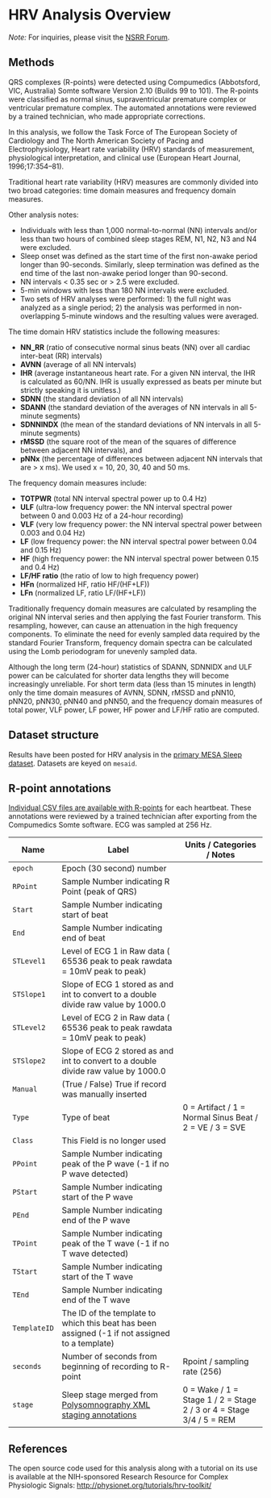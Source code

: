 # HRV Analysis Overview

*Note:* For inquiries, please visit the [NSRR Forum](https://sleepdata.org/forum).

## Methods

QRS complexes (R-points) were detected using Compumedics (Abbotsford, VIC, Australia) Somte software Version 2.10 (Builds 99 to 101). The R-points were classified as normal sinus, supraventricular premature complex or ventricular premature complex. The automated annotations were reviewed by a trained technician, who made appropriate corrections.

In this analysis, we follow the Task Force of The European Society of Cardiology and The North American Society of Pacing and Electrophysiology, Heart rate variability (HRV) standards of measurement, physiological interpretation, and clinical use (European Heart Journal, 1996;17:354–81).

Traditional heart rate variability (HRV) measures are commonly divided into two broad categories: time domain measures and frequency domain measures.

Other analysis notes:

- Individuals with less than 1,000 normal-to-normal (NN) intervals and/or less than two hours of combined sleep stages REM, N1, N2, N3 and N4 were excluded.
- Sleep onset was defined as the start time of the first non-awake period longer than 90-seconds. Similarly, sleep termination was defined as the end time of the last non-awake period longer than 90-second.
- NN intervals < 0.35 sec or > 2.5 were excluded.
- 5-min windows with less than 180 NN intervals were excluded.
- Two sets of HRV analyses were performed: 1) the full night was analyzed as a single period; 2) the analysis was performed in non-overlapping 5-minute windows and the resulting values were averaged.

The time domain HRV statistics include the following measures:

- **NN_RR** (ratio of consecutive normal sinus beats (NN) over all cardiac inter-beat (RR) intervals)
- **AVNN** (average of all NN intervals)
- **IHR** (average instantaneous heart rate. For a given NN interval, the IHR is calculated as 60/NN. IHR is usually expressed as beats per minute but strictly speaking it is unitless.)
- **SDNN** (the standard deviation of all NN intervals)
- **SDANN** (the standard deviation of the averages of NN intervals in all 5-minute segments)
- **SDNNINDX** (the mean of the standard deviations of NN intervals in all 5-minute segments)
- **rMSSD** (the square root of the mean of the squares of difference between adjacent NN intervals), and
- **pNNx** (the percentage of differences between adjacent NN intervals that are > x ms). We used x = 10, 20, 30, 40 and 50 ms.

The frequency domain measures include:

- **TOTPWR** (total NN interval spectral power up to 0.4 Hz)
- **ULF** (ultra-low frequency power: the NN interval spectral power between 0 and 0.003 Hz of a 24-hour recording)
- **VLF** (very low frequency power: the NN interval spectral power between 0.003 and 0.04 Hz)
- **LF** (low frequency power: the NN interval spectral power between 0.04 and 0.15 Hz)
- **HF** (high frequency power: the NN interval spectral power between 0.15 and 0.4 Hz)
- **LF/HF ratio** (the ratio of low to high frequency power)
- **HFn** (normalized HF, ratio HF/(HF+LF))
- **LFn** (normalized LF, ratio LF/(HF+LF))

Traditionally frequency domain measures are calculated by resampling the original NN interval series and then applying the fast Fourier transform. This resampling, however, can cause an attenuation in the high frequency components. To eliminate the need for evenly sampled data required by the standard Fourier Transform, frequency domain spectra can be calculated using the Lomb periodogram for unevenly sampled data.

Although the long term (24-hour) statistics of SDANN, SDNNIDX and ULF power can be calculated for shorter data lengths they will become increasingly unreliable. For short term data (less than 15 minutes in length) only the time domain measures of AVNN, SDNN, rMSSD and pNN10, pNN20, pNN30, pNN40 and pNN50, and the frequency domain measures of total power, VLF power, LF power, HF power and LF/HF ratio are computed.

## Dataset structure

Results have been posted for HRV analysis in the [primary MESA Sleep dataset](:files_path:/datasets). Datasets are keyed on `mesaid`.

## R-point annotations

[Individual CSV files are available with R-points](:files_path:/polysomnography/annotations-rpoints) for each heartbeat. These annotations were reviewed by a trained technician after exporting from the Compumedics Somte software. ECG was sampled at 256 Hz.

| Name        | Label                                                                                           | Units / Categories / Notes                              |
| ----------- | ----------------------------------------------------------------------------------------------- | ------------------------------------------------------- |
| `epoch`     | Epoch (30 second) number                                                                        |  |
| `RPoint`    | Sample Number indicating R Point (peak of QRS)                                                  |                                                         |
| `Start`     | Sample Number indicating start of beat                                                          |                                                         |
| `End`       | Sample Number indicating end of beat                                                            |                                                         |
| `STLevel1`  | Level of ECG 1 in Raw data ( 65536 peak to peak rawdata = 10mV peak to peak)                    |                                                         |
| `STSlope1`  | Slope of ECG 1 stored as and int to convert to a double divide raw value by 1000.0              |                                                         |
| `STLevel2`  | Level of ECG 2 in Raw data ( 65536 peak to peak rawdata = 10mV peak to peak)                    |                                                         |
| `STSlope2`  | Slope of ECG 2 stored as and int to convert to a double divide raw value by 1000.0              |                                                         |
| `Manual`    | (True / False) True if record was manually inserted                                             |                                                         |
| `Type`      | Type of beat                                                                                    | 0 = Artifact / 1 = Normal Sinus Beat / 2 = VE / 3 = SVE |
| `Class`     | This Field is no longer used                                                                    |                                                         |
| `PPoint`    | Sample Number indicating peak of the P wave (-1 if no P wave detected)                          |                                                         |
| `PStart`    | Sample Number indicating start of the P wave                                                    |                                                         |
| `PEnd`      | Sample Number indicating end of the P wave                                                      |                                                         |
| `TPoint`    | Sample Number indicating peak of the T wave (-1 if no T wave detected)                          |                                                         |
| `TStart`    | Sample Number indicating start of the T wave                                                    |                                                         |
| `TEnd`      | Sample Number indicating end of the T wave                                                      |                                                         |
| `TemplateID`| The ID of the template to which this beat has been assigned (-1 if not assigned to a template)  |                                                         |
| `seconds`   | Number of seconds from beginning of recording to R-point                                        | Rpoint / sampling rate (256)                            |
| `stage`     | Sleep stage merged from [Polysomnography XML staging annotations](:pages_path:/polysomnography-introduction.md)  | 0 = Wake / 1 = Stage 1 / 2 = Stage 2 / 3 or 4 = Stage 3/4 / 5 = REM |

## References

The open source code used for this analysis along with a tutorial on its use is available at the NIH-sponsored Research Resource for Complex Physiologic Signals: http://physionet.org/tutorials/hrv-toolkit/
